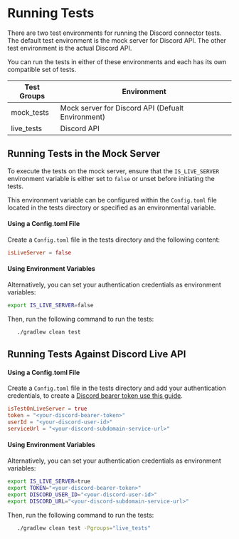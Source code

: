 # Running Tests

There are two test environments for running the Discord connector tests. The default test environment is the mock server for Discord API. The other test environment is the actual Discord API. 

You can run the tests in either of these environments and each has its own compatible set of tests.

 Test Groups | Environment                                       
-------------|---------------------------------------------------
 mock_tests  | Mock server for Discord API (Defualt Environment) 
 live_tests  | Discord API                                       

## Running Tests in the Mock Server

To execute the tests on the mock server, ensure that the `IS_LIVE_SERVER` environment variable is either set to `false` or unset before initiating the tests. 

This environment variable can be configured within the `Config.toml` file located in the tests directory or specified as an environmental variable.

#### Using a Config.toml File

Create a `Config.toml` file in the tests directory and the following content:

```toml
isLiveServer = false
```

#### Using Environment Variables

Alternatively, you can set your authentication credentials as environment variables:

```bash
export IS_LIVE_SERVER=false
```

Then, run the following command to run the tests:

```bash
   ./gradlew clean test
```

## Running Tests Against Discord Live API

#### Using a Config.toml File

Create a `Config.toml` file in the tests directory and add your authentication credentials, to create a [Discord bearer token use this guide](https://github.com/discord-net/Discord.Net/blob/dev/docs/guides/bearer_token/bearer_token_guide.md). 

```toml
isTestOnLiveServer = true
token = "<your-discord-bearer-token>"
userId = "<your-discord-user-id>"
serviceUrl = "<your-discord-subdomain-service-url>"
```

#### Using Environment Variables

Alternatively, you can set your authentication credentials as environment variables:

```bash
export IS_LIVE_SERVER=true
export TOKEN="<your-discord-bearer-token>"
export DISCORD_USER_ID="<your-discord-user-id>"
export DISCORD_URL="<your-discord-subdomain-service-url>"
```

Then, run the following command to run the tests:

```bash
   ./gradlew clean test -Pgroups="live_tests"
```